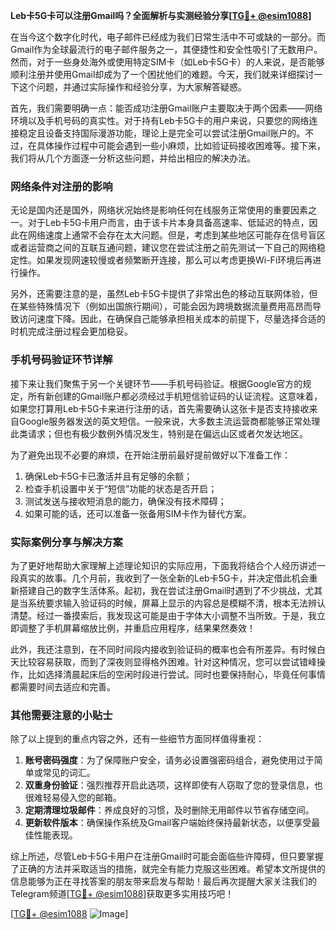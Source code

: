 **Leb卡5G卡可以注册Gmail吗？全面解析与实测经验分享[[TG💪+ @esim1088](https://t.me/s/esim1088)]**

在当今这个数字化时代，电子邮件已经成为我们日常生活中不可或缺的一部分。而Gmail作为全球最流行的电子邮件服务之一，其便捷性和安全性吸引了无数用户。然而，对于一些身处海外或使用特定SIM卡（如Leb卡5G卡）的人来说，是否能够顺利注册并使用Gmail却成为了一个困扰他们的难题。今天，我们就来详细探讨一下这个问题，并通过实际操作和经验分享，为大家解答疑惑。

首先，我们需要明确一点：能否成功注册Gmail账户主要取决于两个因素——网络环境以及手机号码的真实性。对于持有Leb卡5G卡的用户来说，只要您的网络连接稳定且设备支持国际漫游功能，理论上是完全可以尝试注册Gmail账户的。不过，在具体操作过程中可能会遇到一些小麻烦，比如验证码接收困难等。接下来，我们将从几个方面逐一分析这些问题，并给出相应的解决办法。

### 网络条件对注册的影响

无论是国内还是国外，网络状况始终是影响任何在线服务正常使用的重要因素之一。对于Leb卡5G卡用户而言，由于该卡片本身具备高速率、低延迟的特点，因此在网络速度上通常不会存在太大问题。但是，考虑到某些地区可能存在信号盲区或者运营商之间的互联互通问题，建议您在尝试注册之前先测试一下自己的网络稳定性。如果发现网速较慢或者频繁断开连接，那么可以考虑更换Wi-Fi环境后再进行操作。

另外，还需要注意的是，虽然Leb卡5G卡提供了非常出色的移动互联网体验，但在某些特殊情况下（例如出国旅行期间），可能会因为跨境数据流量费用高昂而导致访问速度下降。因此，在确保自己能够承担相关成本的前提下，尽量选择合适的时机完成注册过程会更加稳妥。

### 手机号码验证环节详解

接下来让我们聚焦于另一个关键环节——手机号码验证。根据Google官方的规定，所有新创建的Gmail账户都必须经过手机短信验证码的认证流程。这意味着，如果您打算用Leb卡5G卡来进行注册的话，首先需要确认这张卡是否支持接收来自Google服务器发送的英文短信。一般来说，大多数主流运营商都能够正常处理此类请求；但也有极少数例外情况发生，特别是在偏远山区或者欠发达地区。

为了避免出现不必要的麻烦，在开始注册前最好提前做好以下准备工作：
1. 确保Leb卡5G卡已激活并且有足够的余额；
2. 检查手机设置中关于“短信”功能的状态是否开启；
3. 测试发送与接收短消息的能力，确保没有技术障碍；
4. 如果可能的话，还可以准备一张备用SIM卡作为替代方案。

### 实际案例分享与解决方案

为了更好地帮助大家理解上述理论知识的实际应用，下面我将结合个人经历讲述一段真实的故事。几个月前，我收到了一张全新的Leb卡5G卡，并决定借此机会重新搭建自己的数字生活体系。起初，我在尝试注册Gmail时遇到了不少挑战，尤其是当系统要求输入验证码的时候，屏幕上显示的内容总是模糊不清，根本无法辨认清楚。经过一番摸索后，我发现这可能是由于字体大小调整不当所致。于是，我立即调整了手机屏幕缩放比例，并重启应用程序，结果果然奏效！

此外，我还注意到，在不同时间段内接收到验证码的概率也会有所差异。有时候白天比较容易获取，而到了深夜则显得格外困难。针对这种情况，您可以尝试错峰操作，比如选择清晨起床后的空闲时段进行尝试。同时也要保持耐心，毕竟任何事情都需要时间去适应和完善。

### 其他需要注意的小贴士

除了以上提到的重点内容之外，还有一些细节方面同样值得重视：

1. **账号密码强度**：为了保障账户安全，请务必设置强密码组合，避免使用过于简单或常见的词汇。
2. **双重身份验证**：强烈推荐开启此选项，这样即使有人窃取了您的登录信息，也很难轻易侵入您的邮箱。
3. **定期清理垃圾邮件**：养成良好的习惯，及时删除无用邮件以节省存储空间。
4. **更新软件版本**：确保操作系统及Gmail客户端始终保持最新状态，以便享受最佳性能表现。

综上所述，尽管Leb卡5G卡用户在注册Gmail时可能会面临些许障碍，但只要掌握了正确的方法并采取适当的措施，就完全有能力克服这些困难。希望本文所提供的信息能够为正在寻找答案的朋友带来启发与帮助！最后再次提醒大家关注我们的Telegram频道[[TG💪+ @esim1088](https://t.me/s/esim1088)]获取更多实用技巧吧！

[[TG💪+ @esim1088](https://t.me/s/esim1088) ![Image](https://i.postimg.cc/4NQfJmqS/Snipaste-2025-05-13-00-14-12.png)]
